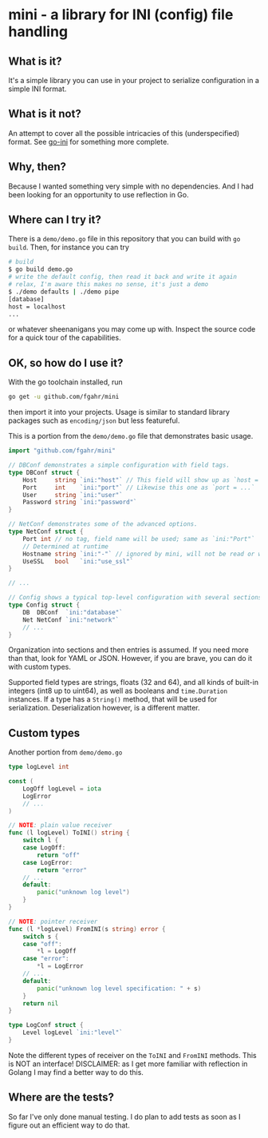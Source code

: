 # mini - a library for INI (config) file handling

## What is it?

It's a simple library you can use in your project to serialize configuration
in a simple INI format.

## What is it not?

An attempt to cover all the possible intricacies of this (underspecified)
format. See [go-ini](https://github.com/go-ini/ini) for something more complete.

## Why, then?

Because I wanted something very simple with no dependencies. And I had been
looking for an opportunity to use reflection in Go.

## Where can I try it?

There is a `demo/demo.go` file in this repository that you can build with
`go build`. Then, for instance you can try

```sh
# build
$ go build demo.go
# write the default config, then read it back and write it again
# relax, I'm aware this makes no sense, it's just a demo
$ ./demo defaults | ./demo pipe
[database]
host = localhost
...
```

or whatever sheenanigans you may come up with. Inspect the source code for a
quick tour of the capabilities.

## OK, so how do I use it?

With the go toolchain installed, run

```sh
go get -u github.com/fgahr/mini
```

then import it into your projects. Usage is similar to standard library packages
such as `encoding/json` but less featureful.

This is a portion from the `demo/demo.go` file that demonstrates basic usage.

```go
import "github.com/fgahr/mini"

// DBConf demonstrates a simple configuration with field tags.
type DBConf struct {
	Host     string `ini:"host"` // This field will show up as `host = ...`
	Port     int    `ini:"port"` // Likewise this one as `port = ...`
	User     string `ini:"user"`
	Password string `ini:"password"`
}

// NetConf demonstrates some of the advanced options.
type NetConf struct {
	Port int // no tag, field name will be used; same as `ini:"Port"`
	// Determined at runtime
	Hostname string `ini:"-"` // ignored by mini, will not be read or written
	UseSSL   bool   `ini:"use_ssl"`
}

// ...

// Config shows a typical top-level configuration with several sections.
type Config struct {
	DB  DBConf  `ini:"database"`
	Net NetConf `ini:"network"`
	// ...
}
```

Organization into sections and then entries is assumed. If you need more than
that, look for YAML or JSON. However, if you are brave, you can do it with
custom types.

Supported field types are strings, floats (32 and 64), and all kinds of built-in
integers (int8 up to uint64), as well as booleans and `time.Duration` instances.
If a type has a `String()` method, that will be used for serialization.
Deserialization however, is a different matter.

## Custom types

Another portion from `demo/demo.go`

```go
type logLevel int

const (
	LogOff logLevel = iota
	LogError
	// ...
)

// NOTE: plain value receiver
func (l logLevel) ToINI() string {
	switch l {
	case LogOff:
		return "off"
	case LogError:
		return "error"
	// ...
	default:
		panic("unknown log level")
	}
}

// NOTE: pointer receiver
func (l *logLevel) FromINI(s string) error {
	switch s {
	case "off":
		*l = LogOff
	case "error":
		*l = LogError
	// ...
	default:
		panic("unknown log level specification: " + s)
	}
	return nil
}

type LogConf struct {
	Level logLevel `ini:"level"`
}

```

Note the different types of receiver on the `ToINI` and `FromINI` methods. This
is NOT an interface! DISCLAIMER: as I get more familiar with reflection in
Golang I may find a better way to do this.

## Where are the tests?

So far I've only done manual testing. I do plan to add tests as soon as I figure
out an efficient way to do that.
